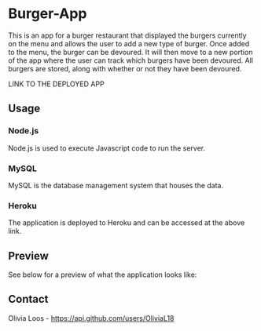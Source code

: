 # Burger-App

This is an app for a burger restaurant that displayed the burgers currently on the menu and allows the user to add a new type of burger. Once added to the menu, the burger can be devoured. It will then move to a new portion of the app where the user can track which burgers have been devoured. All burgers are stored, along with whether or not they have been devoured.

LINK TO THE DEPLOYED APP

## Usage

### Node.js

Node.js is used to execute Javascript code to run the server.

### MySQL

MySQL is the database management system that houses the  data.

### Heroku

The application is deployed to Heroku and can be accessed at the above link.

## Preview

See below for a preview of what the application looks like:



## Contact 

Olivia Loos - https://api.github.com/users/OliviaL18